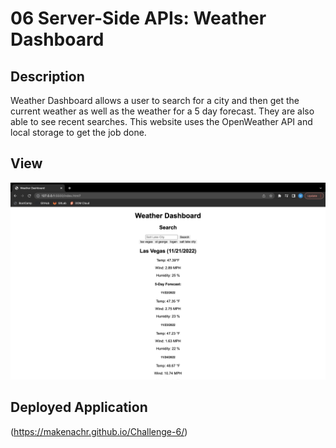 # 06 Server-Side APIs: Weather Dashboard

## Description

Weather Dashboard allows a user to search for a city and then get the current weather as well as the weather for a 5 day forecast. They are also able to see recent searches. This website uses the OpenWeather API and local storage to get the job done.

## View

![The weather app includes a search option, a list of cities, and a five-day forecast and current weather conditions for Las Vegas.](./Assets/Screen%20Shot%202022-11-21%20at%2011.06.24%20PM.png)

## Deployed Application

(https://makenachr.github.io/Challenge-6/)
